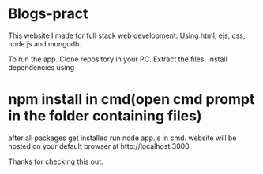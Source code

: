 # Blogs-pract
This website I made for full stack web development. Using html, ejs, css, node.js and mongodb.

To run the app.
Clone repository in your PC.
Extract the files.
Install dependencies using 
# npm install in cmd(open cmd prompt in the folder containing files)  
after all packages get installed run 
node app.js in cmd.
website will be hosted on your default browser at 
http://localhost:3000 

Thanks for checking this out.
